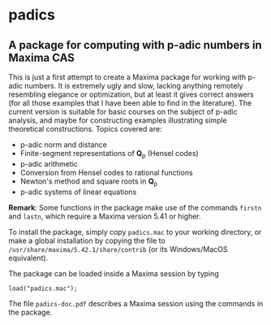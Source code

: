 # padics
## A package for computing with p-adic numbers in Maxima CAS

This is just a first attempt to create a Maxima package for
working with p-adic numbers. It is extremely ugly and slow, lacking 
anything remotely resembling elegance or optimization, but at least
it gives correct answers (for all those examples that I have been
able to find in the literature).
The current version is suitable for basic courses on the subject of p-adic
analysis, and maybe for constructing examples illustrating simple theoretical
constructions.
Topics covered are:
* p-adic norm and distance
* Finite-segment representations of **Q**<sub>p</sub> (Hensel codes)
* p-adic arithmetic
* Conversion from Hensel codes to rational functions
* Newton's method and square roots in **Q**<sub>p</sub>
* p-adic systems of linear equations

**Remark**: Some functions in the package make use of the commands
`firstn` and `lastn`, which require a Maxima version 5.41 or higher.

To install the package, simply copy `padics.mac` to your working
directory, or make a global installation by copying the file to
`/usr/share/maxima/5.42.1/share/contrib` (or its Windows/MacOS equivalent).

The package can be loaded inside a Maxima session by typing
```
load("padics.mac");
```

The file `padics-doc.pdf` describes a Maxima session using the commands in the package.
